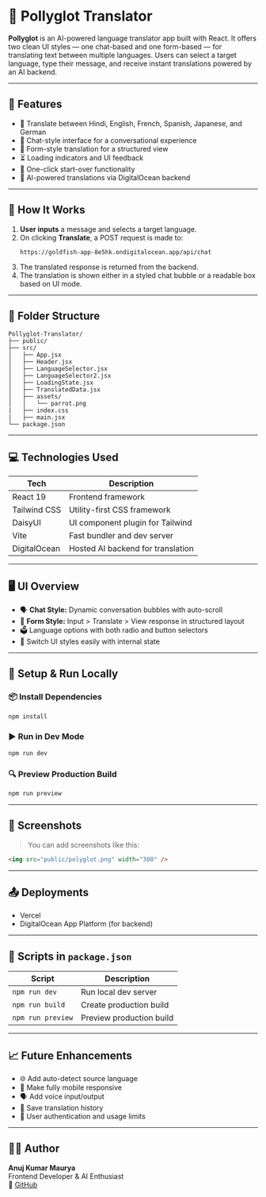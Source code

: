 # 🦜 Pollyglot Translator

**Pollyglot** is an AI-powered language translator app built with React. It offers two clean UI styles — one chat-based and one form-based — for translating text between multiple languages. Users can select a target language, type their message, and receive instant translations powered by an AI backend.

---

## 🚀 Features

- 🎯 Translate between Hindi, English, French, Spanish, Japanese, and German
- 💬 Chat-style interface for a conversational experience
- 📝 Form-style translation for a structured view
- ⏳ Loading indicators and UI feedback
- 🔁 One-click start-over functionality
- 🧠 AI-powered translations via DigitalOcean backend

---

## 🧠 How It Works

1. **User inputs** a message and selects a target language.
2. On clicking **Translate**, a POST request is made to:
   ```
   https://goldfish-app-8e5hk.ondigitalocean.app/api/chat
   ```
3. The translated response is returned from the backend.
4. The translation is shown either in a styled chat bubble or a readable box based on UI mode.

---

## 📂 Folder Structure

```
Pollyglot-Translator/
├── public/
├── src/
│   ├── App.jsx
│   ├── Header.jsx
│   ├── LanguageSelector.jsx
│   ├── LanguageSelector2.jsx
│   ├── LoadingState.jsx
│   ├── TranslatedData.jsx
│   ├── assets/
│   │   └── parrot.png
|   ├── index.css
|   ├── main.jsx
└── package.json
```

---

## 💻 Technologies Used

| Tech           | Description                        |
|----------------|------------------------------------|
| React 19       | Frontend framework                 |
| Tailwind CSS   | Utility-first CSS framework        |
| DaisyUI        | UI component plugin for Tailwind   |
| Vite           | Fast bundler and dev server        |
| DigitalOcean   | Hosted AI backend for translation  |

---

## 🖥️ UI Overview

- 🗣️ **Chat Style:** Dynamic conversation bubbles with auto-scroll
- 🧾 **Form Style:** Input > Translate > View response in structured layout
- 🗳️ Language options with both radio and button selectors
- 🔄 Switch UI styles easily with internal state

---

## 🔧 Setup & Run Locally

### 📦 Install Dependencies
```bash
npm install
```

### ▶️ Run in Dev Mode
```bash
npm run dev
```

### 🔍 Preview Production Build
```bash
npm run preview
```

---

## 📸 Screenshots

> You can add screenshots like this:
```md
<img src="public/polyglot.png" width="300" />
```

---

## 📤 Deployments

- Vercel
- DigitalOcean App Platform (for backend)

---

## 📌 Scripts in `package.json`

| Script            | Description               |
|-------------------|---------------------------|
| `npm run dev`     | Run local dev server      |
| `npm run build`   | Create production build   |
| `npm run preview` | Preview production build  |

---

## 📈 Future Enhancements

- 🌐 Add auto-detect source language
- 📱 Make fully mobile responsive
- 🗣️ Add voice input/output
- 💾 Save translation history
- 🔐 User authentication and usage limits

---

## 👨‍💻 Author

**Anuj Kumar Maurya**  
Frontend Developer & AI Enthusiast  
🔗 [GitHub](https://github.com/codeXanu)
